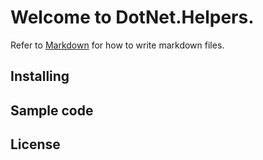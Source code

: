 # Welcome to **DotNet.Helpers**.
Refer to [Markdown](http://daringfireball.net/projects/markdown/) for how to write markdown files.
## Installing
## Sample code
## License

